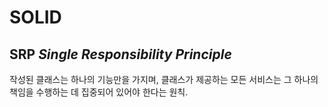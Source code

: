 # SOLID

## SRP _Single Responsibility Principle_

작성된 클래스는 하나의 기능만을 가지며, 클래스가 제공하는 모든 서비스는 그 하나의 책임을 수행하는 데 집중되어 있어야 한다는 원칙.

## 